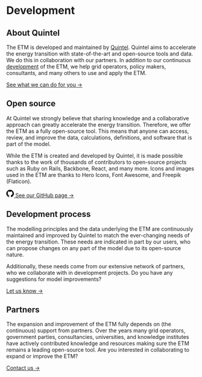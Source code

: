 # Development

<h2 id="about-quintel">About Quintel</h2>

The ETM is developed and maintained by [Quintel](https://quintel.com/). Quintel aims to accelerate
the energy transition with state-of-the-art and open-source tools and data. We do this in
collaboration with our partners. In addition to our continuous [development](/development#development-process)
of the ETM, we help grid operators, policy makers, consultants, and many others to use and apply the ETM.

[See what we can do for you →](https://quintel.com/projects)

<h2 id="open-source">Open source</h2>

At Quintel we strongly believe that sharing knowledge and a collaborative approach can greatly
accelerate the energy transition. Therefore, we offer the ETM as a fully open-source tool. This
means that anyone can access, review, and improve the data, calculations, definitions, and software
that is part of the model.

While the ETM is created and developed by Quintel, it is made possible thanks to the work of
thousands of contributors to open-source projects such as Ruby on Rails, Backbone, React, and many
more. Icons and images used in the ETM are thanks to Hero Icons, Font Awesome, and Freepik
(Flaticon).

<a href="https://github.com/quintel" class="action-link">
  <svg xmlns="http://www.w3.org/2000/svg" width="20" height="20" viewBox="0 0 24 24">
    <path d="M12 0c-6.626 0-12 5.373-12 12 0 5.302 3.438 9.8 8.207 11.387.599.111.793-.261.793-.577v-2.234c-3.338.726-4.033-1.416-4.033-1.416-.546-1.387-1.333-1.756-1.333-1.756-1.089-.745.083-.729.083-.729 1.205.084 1.839 1.237 1.839 1.237 1.07 1.834 2.807 1.304 3.492.997.107-.775.418-1.305.762-1.604-2.665-.305-5.467-1.334-5.467-5.931 0-1.311.469-2.381 1.236-3.221-.124-.303-.535-1.524.117-3.176 0 0 1.008-.322 3.301 1.23.957-.266 1.983-.399 3.003-.404 1.02.005 2.047.138 3.006.404 2.291-1.552 3.297-1.23 3.297-1.23.653 1.653.242 2.874.118 3.176.77.84 1.235 1.911 1.235 3.221 0 4.609-2.807 5.624-5.479 5.921.43.372.823 1.102.823 2.222v3.293c0 .319.192.694.801.576 4.765-1.589 8.199-6.086 8.199-11.386 0-6.627-5.373-12-12-12z" />
  </svg>
  See our GitHub page →
</a>

<h2 id="development-process">Development process</h2>

The modelling principles and the data underlying the ETM are continuously maintained and improved by
Quintel to match the ever-changing needs of the energy transition. These needs are indicated in part
by our users, who can propose changes on any part of the model due to its open-source nature.

Additionally, these needs come from our extensive network of partners, who we collaborate with in
development projects. Do you have any suggestions for model improvements?

[Let us know →](/contact)

<h2 id="partners">Partners</h2>

The expansion and improvement of the ETM fully depends on (the continuous) support from partners.
Over the years many grid operators, government parties, consultancies, universities, and knowledge
institutes have actively contributed knowledge and resources making sure the ETM remains a leading
open-source tool. Are you interested in collaborating to expand or improve the ETM?

[Contact us →](https://quintel.com/contact)

